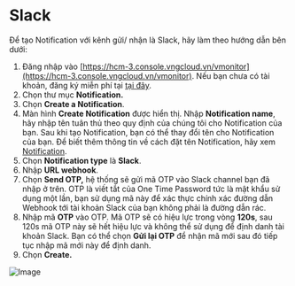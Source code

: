 # Slack

Để tạo Notification với kênh gửi/ nhận là Slack, hãy làm theo hướng dẫn bên dưới:

1. Đăng nhập vào [https://hcm-3.console.vngcloud.vn/vmonitor](https://hcm-3.console.vngcloud.vn/vmonitor). Nếu bạn chưa có tài khoản, đăng ký miễn phí tại [tại đây](https://register.vngcloud.vn/signup).
2. Chọn thư mục **Notification.**
3. Chọn **Create a Notification**.
4. Màn hình **Create Notification** được hiển thị. Nhập **Notification name**, hãy nhập tên tuân thủ theo quy định của chúng tôi cho Notification của bạn. Sau khi tạo Notification, bạn có thể thay đổi tên cho Notification của bạn. Để biết thêm thông tin về cách đặt tên Notification, hãy xem [Notification](https://docs.vngcloud.vn/vng-cloud-document/vn/vmonitor-platform/cach-tinh-nang-cua-vmonitor-platform/notification).
5. Chọn **Notification type** là **Slack**.
6. Nhập **URL webhook**.
7. Chọn **Send OTP,** hệ thống sẽ gửi mã OTP vào Slack channel bạn đã nhập ở trên. OTP là viết tắt của One Time Password tức là mật khẩu sử dụng một lần, bạn sử dụng mã này để xác thực chính xác đường dẫn Webhook tới tài khoản Slack của bạn không phải là đường dẫn rác.
8. Nhập mã **OTP** vào OTP. Mã OTP sẽ có hiệu lực trong vòng **120s**, sau 120s mã OTP này sẽ hết hiệu lực và không thể sử dụng để định danh tài khoản Slack. Bạn có thể chọn **Gửi lại OTP** để nhận mã mới sau đó tiếp tục nhập mã mới này để định danh.
9. Chọn **Create.** 

![Image](https://github.com/vngcloud/docs/blob/main/Vietnamese/.gitbook/assets/image%20(102).png?raw=true)

